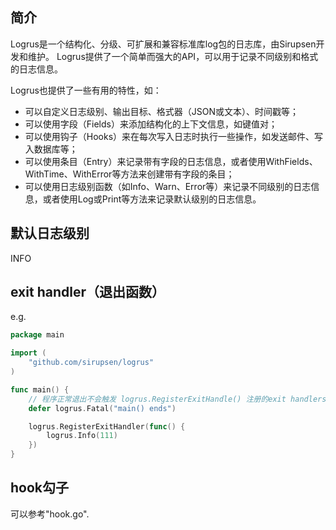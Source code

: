 ## 简介
Logrus是一个结构化、分级、可扩展和兼容标准库log包的日志库，由Sirupsen开发和维护。
Logrus提供了一个简单而强大的API，可以用于记录不同级别和格式的日志信息。

Logrus也提供了一些有用的特性，如：
* 可以自定义日志级别、输出目标、格式器（JSON或文本）、时间戳等；
* 可以使用字段（Fields）来添加结构化的上下文信息，如键值对；
* 可以使用钩子（Hooks）来在每次写入日志时执行一些操作，如发送邮件、写入数据库等；
* 可以使用条目（Entry）来记录带有字段的日志信息，或者使用WithFields、WithTime、WithError等方法来创建带有字段的条目；
* 可以使用日志级别函数（如Info、Warn、Error等）来记录不同级别的日志信息，或者使用Log或Print等方法来记录默认级别的日志信息。

## 默认日志级别
INFO

## exit handler（退出函数）
e.g.
```go
package main

import (
    "github.com/sirupsen/logrus"
)

func main() {
    // 程序正常退出不会触发 logrus.RegisterExitHandle() 注册的exit handlers，因此加上此defer语句.
    defer logrus.Fatal("main() ends")

	logrus.RegisterExitHandler(func() {
		logrus.Info(111)
	})
}
```

## hook勾子
可以参考"hook.go".
